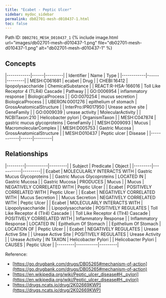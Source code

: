 ```yaml
---
title: "Ecabet - Peptic Ulcer"
sidebar: mydoc_sidebar
permalink: db02701-mesh-d010437-1.html
toc: false 
---
```



Path ID: `DB02701_MESH_D010437_1`
{% include image.html url="images/db02701-mesh-d010437-1.png" file="db02701-mesh-d010437-1.png" alt="db02701-mesh-d010437-1" %}

## Concepts

|------------|------|---------|
| Identifier | Name | Type    |
|------------|------|---------|
| MESH:C061681 | ecabet | Drug |
| CHEBI:16412 | lipopolysaccharide | ChemicalSubstance |
| REACT:R-HSA-166016 | Toll Like Receptor 4 (TLR4) Cascade | Pathway |
| GO:0006954 | inflammatory response | BiologicalProcess |
| GO:0070254 | mucus secretion | BiologicalProcess |
| UBERON:0001276 | epithelium of stomach | GrossAnatomicalStructure |
| InterPro:IPR017950 | Urease active site | GeneFamily |
| GO:0009039 | urease activity | MolecularActivity |
| NCBITaxon:210 | Helicobacter pylori | OrganismTaxon |
| MESH:C047874 | gastric mucus glycoproteins | GeneFamily |
| MESH:D009093 | Mucus | MacromolecularComplex |
| MESH:D005753 | Gastric Mucosa | GrossAnatomicalStructure |
| MESH:D010437 | Peptic ulcer | Disease |
|------------|------|---------|

## Relationships

|---------|-----------|---------|
| Subject | Predicate | Object  |
|---------|-----------|---------|
| Ecabet | MOLECULARLY INTERACTS WITH | Gastric Mucus Glycoproteins |
| Gastric Mucus Glycoproteins | LOCATED IN | Gastric Mucosa |
| Gastric Mucosa | PRODUCES | Mucus |
| Mucus | NEGATIVELY CORRELATED WITH | Peptic Ulcer |
| Ecabet | POSITIVELY CORRELATED WITH | Peptic Ulcer |
| Ecabet | NEGATIVELY CORRELATED WITH | Mucus Secretion |
| Mucus Secretion | NEGATIVELY CORRELATED WITH | Peptic Ulcer |
| Ecabet | MOLECULARLY INTERACTS WITH | Lipopolysaccharide |
| Lipopolysaccharide | POSITIVELY REGULATES | Toll Like Receptor 4 (Tlr4) Cascade |
| Toll Like Receptor 4 (Tlr4) Cascade | POSITIVELY CORRELATED WITH | Inflammatory Response |
| Inflammatory Response | LOCATED IN | Epithelium Of Stomach |
| Epithelium Of Stomach | LOCATION OF | Peptic Ulcer |
| Ecabet | NEGATIVELY REGULATES | Urease Active Site |
| Urease Active Site | POSITIVELY REGULATES | Urease Activity |
| Urease Activity | IN TAXON | Helicobacter Pylori |
| Helicobacter Pylori | CAUSES | Peptic Ulcer |
|---------|-----------|---------|

Reference: 
  - [https://go.drugbank.com/drugs/DB05265#mechanism-of-action](https://go.drugbank.com/drugs/DB05265#mechanism-of-action)
  - [https://en.wikipedia.org/wiki/Peptic_ulcer_disease#H._pylori](https://en.wikipedia.org/wiki/Peptic_ulcer_disease#H._pylori)
  - [https://drugs.ncats.io/drug/2K02669KWP](https://drugs.ncats.io/drug/2K02669KWP)
